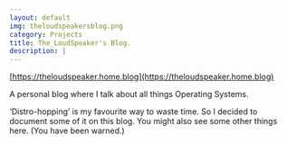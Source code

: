 ```yaml
---
layout: default
img: theloudspeakersblog.png
category: Projects
title: The_LoudSpeaker's Blog.
description: |
---
```

[https://theloudspeaker.home.blog](https://theloudspeaker.home.blog)

A personal blog where I talk about all things Operating Systems.

‘Distro-hopping’ is my favourite way to waste time. So I decided to document some of it on this blog. You might also see some other things here. (You have been warned.)